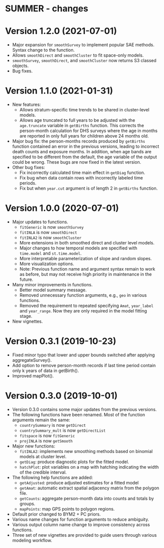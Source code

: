 # SUMMER - changes
Version 1.2.0 (2021-07-01) 
==========================
+ Major expansion for `smoothSurvey` to implement popular SAE methods. Syntax change to the function. 
+ Allows `smoothDirect` and `smoothCluster` to fit space-only models.
+ `smoothSurvey`, `smoothDirect`, and `smoothCluster` now returns S3 classed objects.
+ Bug fixes.

Version 1.1.0 (2021-01-31) 
==========================
+ New features:
    * Allows stratum-specific time trends to be shared in cluster-level models.
    * Allows age truncated to full years to be adjusted with the `age.truncate` variable in ``getBirths`` function. This corrects the person-month calculation for DHS surveys where the age in months are reported in only full years for children above 24 months old.
+ Major bug fix: the person-months records produced by ``getBirths`` function contained an error in the previous versions, leading to incorrect death counts and exposure months. In addition, when age bands are specified to be different from the default, the age variable of the output could be wrong. These bugs are now fixed in the latest version.  
+ Other bug fixes:
    * Fix incorrectly calculated time main effect in ``getDiag`` function.
    * Fix bug when data contain rows with incorrectly labeled time periods.
    * Fix but when `year.cut` argument is of length 2 in ``getBirths`` function.

Version 1.0.0 (2020-07-01) 
==========================
+ Major updates to functions.
    + ``fitGeneric`` is now ``smoothSurvey``
    + ``fitINLA`` is now ``smoothDirect``
    + ``fitINLA2`` is now ``smoothCluster``
    + More extensions in both smoothed direct and cluster level models.
    + Major changes to how temporal models are specified with `time.model` and `st.time.model`.
    + More interpretable parameterization of slope and random slopes.
    + More visualization options.
    + Note: Previous function name and argument syntax remain to work as before, but may not receive high priority in maintenance in the future.  
+ Many minor improvements in functions.
    + Better model summary message.
    + Removed unnecessary function arguments, e.g., ``geo`` in various functions.
    + Removed the requirement to repeated specifying ``Amat``, ``year_label`` and ``year_range``. Now they are only required in the model fitting stage.
+ New vignettes. 

Version 0.3.1 (2019-10-23) 
==========================
+ Fixed minor typo that lower and upper bounds switched after applying aggregateSurvey().
+ Add option to remove person-month records if last time period contain only k years of data in getBirth().
+ Improved mapPlot().

Version 0.3.0 (2019-10-01) 
==========================
+ Version 0.3.0 contains some major updates from the previous versions. 
+ The following functions have been renamed. Most of the function arguments remain the same:
    * ``countrySummary`` is now ``getDirect``
    * ``cuontrySummary_mult`` is now ``getDirectList``
    * ``fitspace`` is now ``fitGeneric``
    * ``projINLA`` is now ``getSmooth``   
+ Major new functions:
    + ``fitINLA2``: implements new smoothing methods based on binomial models at cluster level. 
    + ``getDiag``: produce diagnostic plots for the fitted model.
    + ``hatchPlot``: plot variables on a map with hatching indicating the width of the credible interval.
+ The following help functions are added:
    + ``getAdjusted``: produce adjusted estimates for a fitted model
    + ``getAmat``: automatic extract spatial adjacency matrix from the polygon file.
    + ``getCounts``: aggregate person-month data into counts and totals by groups.
    + ``mapPoints``: map GPS points to polygon regions.    
+ Default prior changed to BYM2 + PC priors.
+ Various name changes for function arguments to reduce ambiguity. 
+ Various output column name change to improve consistency across functions.
+ Three set of new vignettes are provided to guide users through various modeling workflow.